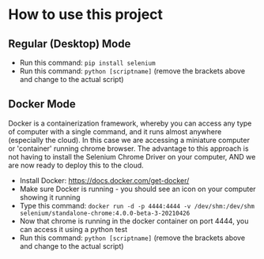# How to use this project

## Regular (Desktop) Mode
- Run this command: `pip install selenium`
- Run this command: `python [scriptname]`
(remove the brackets above and change to the actual script)

## Docker Mode

Docker is a containerization framework, whereby you can access any type of computer with a single command, and it runs almost anywhere (especially the cloud).
In this case we are accessing a miniature computer or 'container' running chrome browser.
The advantage to this approach is not having to install the Selenium Chrome Driver on your computer, AND we are now ready to deploy this to the cloud.

- Install Docker: https://docs.docker.com/get-docker/
- Make sure Docker is running - you should see an icon on your computer showing it running
- Type this command: `docker run -d -p 4444:4444 -v /dev/shm:/dev/shm selenium/standalone-chrome:4.0.0-beta-3-20210426`
- Now that chrome is running in the docker container on port 4444, you can access it using a python test
- Run this command: `python [scriptname]`
(remove the brackets above and change to the actual script)
